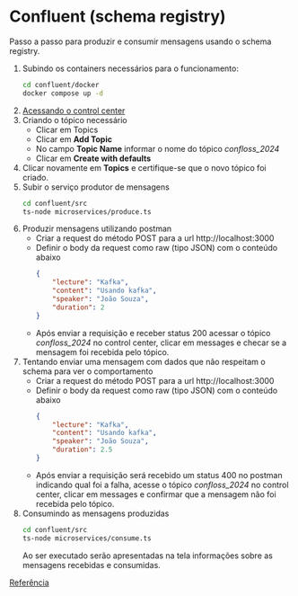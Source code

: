 # Confluent (schema registry)

Passo a passo para produzir e consumir mensagens usando o schema registry.

1. Subindo os containers necessários para o funcionamento:
   ```bash
   cd confluent/docker
   docker compose up -d
   ```
2. [Acessando o control center](http://localhost:9021)
3. Criando o tópico necessário
    - Clicar em Topics
    - Clicar em **Add Topic**
    - No campo **Topic Name** informar o nome do tópico
      _confloss_2024_
    - Clicar em **Create with defaults**
4. Clicar novamente em **Topics** e certifique-se que o novo tópico foi criado.
5. Subir o serviço produtor de mensagens
   ```bash
   cd confluent/src
   ts-node microservices/produce.ts
   ```
6. Produzir mensagens utilizando postman
    - Criar a request do método POST para a url http://localhost:3000
    - Definir o body da request como raw (tipo JSON) com o conteúdo abaixo
      ```json
      {
          "lecture": "Kafka",
          "content": "Usando kafka",
          "speaker": "João Souza",
          "duration": 2
      }
      ```
    - Após enviar a requisição e receber status 200 acessar o tópico _confloss_2024_ no control center, clicar em
      messages e checar se a mensagem foi recebida pelo tópico.
7. Tentando enviar uma mensagem com dados que não respeitam o schema para ver o comportamento
    - Criar a request do método POST para a url http://localhost:3000
    - Definir o body da request como raw (tipo JSON) com o conteúdo abaixo
      ```json
      {
          "lecture": "Kafka",
          "content": "Usando kafka",
          "speaker": "João Souza",
          "duration": 2.5
      }
      ```
    - Após enviar a requisição será recebido um status 400 no postman indicando qual foi a falha, acesse o tópico
      _confloss_2024_ no control center, clicar em messages e confirmar que a mensagem não foi recebida pelo tópico.
8. Consumindo as mensagens produzidas
   ```bash
   cd confluent/src
   ts-node microservices/consume.ts
   ```
   Ao ser executado serão apresentadas na tela informações sobre as mensagens recebidas e consumidas.

[Referência](https://docs.confluent.io/platform/current/platform-quickstart.html#quickstart)
